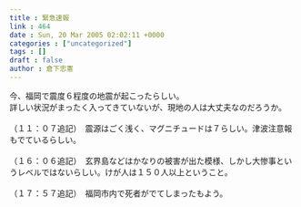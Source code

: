 ```yaml
---
title : 緊急速報
link : 464
date : Sun, 20 Mar 2005 02:02:11 +0000
categories : ["uncategorized"]
tags : []
draft : false
author : 倉下忠憲
---
```


今、福岡で震度６程度の地震が起こったらしい。<BR>詳しい状況がまったく入ってきていないが、現地の人は大丈夫なのだろうか。<BR><BR>（１１：０７追記）　震源はごく浅く、マグニチュードは７らしい。津波注意報もでているらしい。<BR><BR>（１６：０６追記）　玄界島などはかなりの被害が出た模様、しかし大惨事というレベルではないらしい。けが人は１５０人以上ということ。<BR><BR>（１７：５７追記）　福岡市内で死者がでてしまったもよう。<br><br>
